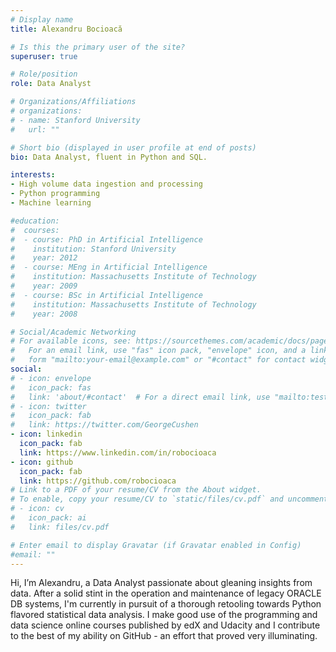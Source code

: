 ```yaml
---
# Display name
title: Alexandru Bocioacă

# Is this the primary user of the site?
superuser: true

# Role/position
role: Data Analyst

# Organizations/Affiliations
# organizations:
# - name: Stanford University
#   url: ""

# Short bio (displayed in user profile at end of posts)
bio: Data Analyst, fluent in Python and SQL.

interests:
- High volume data ingestion and processing
- Python programming
- Machine learning

#education:
#  courses:
#  - course: PhD in Artificial Intelligence
#    institution: Stanford University
#    year: 2012
#  - course: MEng in Artificial Intelligence
#    institution: Massachusetts Institute of Technology
#    year: 2009
#  - course: BSc in Artificial Intelligence
#    institution: Massachusetts Institute of Technology
#    year: 2008

# Social/Academic Networking
# For available icons, see: https://sourcethemes.com/academic/docs/page-builder/#icons
#   For an email link, use "fas" icon pack, "envelope" icon, and a link in the
#   form "mailto:your-email@example.com" or "#contact" for contact widget.
social:
# - icon: envelope
#   icon_pack: fas
#   link: 'about/#contact'  # For a direct email link, use "mailto:test@example.org".
# - icon: twitter
#   icon_pack: fab
#   link: https://twitter.com/GeorgeCushen
- icon: linkedin
  icon_pack: fab
  link: https://www.linkedin.com/in/robocioaca
- icon: github
  icon_pack: fab
  link: https://github.com/robocioaca
# Link to a PDF of your resume/CV from the About widget.
# To enable, copy your resume/CV to `static/files/cv.pdf` and uncomment the lines below.
# - icon: cv
#   icon_pack: ai
#   link: files/cv.pdf

# Enter email to display Gravatar (if Gravatar enabled in Config)
#email: ""
---
```


Hi, I’m Alexandru, a Data Analyst passionate about gleaning insights from data. After a solid stint in the operation and maintenance of legacy ORACLE DB systems, I'm currently in pursuit of a thorough retooling towards Python flavored statistical data analysis. I make good use of the programming and data science online courses published by edX and Udacity and I contribute to the best of my ability on GitHub - an effort that proved very illuminating.
